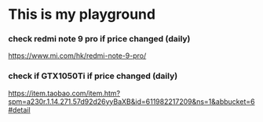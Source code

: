 # This is my playground

### check redmi note 9 pro if price changed (daily)
https://www.mi.com/hk/redmi-note-9-pro/

### check if GTX1050Ti if price changed (daily)
https://item.taobao.com/item.htm?spm=a230r.1.14.271.57d92d26yyBaXB&id=611982217209&ns=1&abbucket=6#detail